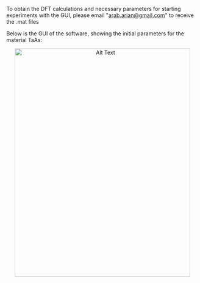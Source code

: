 To obtain the DFT calculations and necessary parameters for starting experiments with the GUI, please email "arab.arian@gmail.com" to receive the .mat files

Below is the GUI of the software, showing the initial parameters for the material TaAs:

<div align="center">
<img src="[https://github.com/user-attachments/assets/b392dca6-3898-4847-a2c5-dfe43290922f](https://github.com/user-attachments/assets/7189a8fc-1f5c-4a5b-8e44-d3a0b0532d29)" alt="Alt Text" width="460" height="600">
</div>


